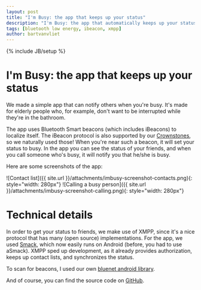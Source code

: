```yaml
---
layout: post
title: "I'm Busy: the app that keeps up your status"
description: "I'm Busy: the app that automatically keeps up your status"
tags: [bluetooth low energy, ibeacon, xmpp]
author: bartvanvliet
---
```

{% include JB/setup %}

# I'm Busy: the app that keeps up your status

We made a simple app that can notify others when you're busy.
It's made for elderly people who, for example, don't want to be interrupted while they're in the bathroom.

The app uses Bluetooth Smart beacons (which includes iBeacons) to localize itself. The iBeacon protocol is also
supported by our [Crownstones](https://crownstone.rocks), so we naturally used those!
When you're near such a beacon, it will set your status to busy.
In the app you can see the status of your friends, and when you call someone who's busy, it will notify you that he/she is busy.

Here are some screenshots of the app:

![Contact list]({{ site.url }}/attachments/imbusy-screenshot-contacts.png){: style="width: 280px"}
![Calling a busy person]({{ site.url }}/attachments/imbusy-screenshot-calling.png){: style="width: 280px"}

# Technical details

In order to get your status to friends, we make use of XMPP, since it's a nice protocol that has many (open source) implementations.
For the app, we used [Smack](http://www.igniterealtime.org/projects/smack/index.jsp), which now easily runs on Android (before, you had to use aSmack).
XMPP sped up development, as it already provides authorization, keeps up contact lists, and synchronizes the status.

To scan for beacons, I used our own [bluenet android library](https://github.com/crownstone/bluenet-android-lib).

And of course, you can find the source code on [GitHub](https://github.com/dobots/imbusy-app).
